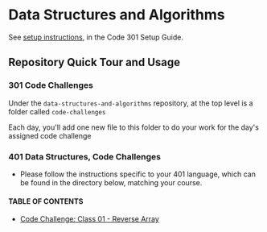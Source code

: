 # Data Structures and Algorithms

See [setup instructions](https://codefellows.github.io/setup-guide/code-301/3-code-challenges), in the Code 301 Setup Guide.

## Repository Quick Tour and Usage

### 301 Code Challenges

Under the `data-structures-and-algorithms` repository, at the top level is a folder called `code-challenges`

Each day, you'll add one new file to this folder to do your work for the day's assigned code challenge

### 401 Data Structures, Code Challenges

- Please follow the instructions specific to your 401 language, which can be found in the directory below, matching your course.

#### TABLE OF CONTENTS

- [Code Challenge: Class 01 - Reverse Array](./javascript/arrayReverse)

<!-- - [Code Challenge: Class 01]()
- [Code Challenge: Class 01]()
- [Code Challenge: Class 01]()
- [Code Challenge: Class 01]()
- [Code Challenge: Class 01]()
- [Code Challenge: Class 01]()
- [Code Challenge: Class 01]()
- [Code Challenge: Class 01]()
- [Code Challenge: Class 01]()
- [Code Challenge: Class 01]()
- [Code Challenge: Class 01]() -->